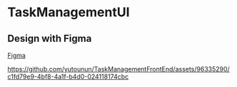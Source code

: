 # TaskManagementUI

## Design with Figma
[Figma](https://www.figma.com/file/7Qzzy6lvalCk436heD7FSj/TaskManagement?type=design&node-id=2%3A2&mode=design&t=4z0CW7GijDufK4Fh-1)


https://github.com/yutounun/TaskManagementFrontEnd/assets/96335290/c1fd79e9-4bf8-4a1f-b4d0-024118174cbc

